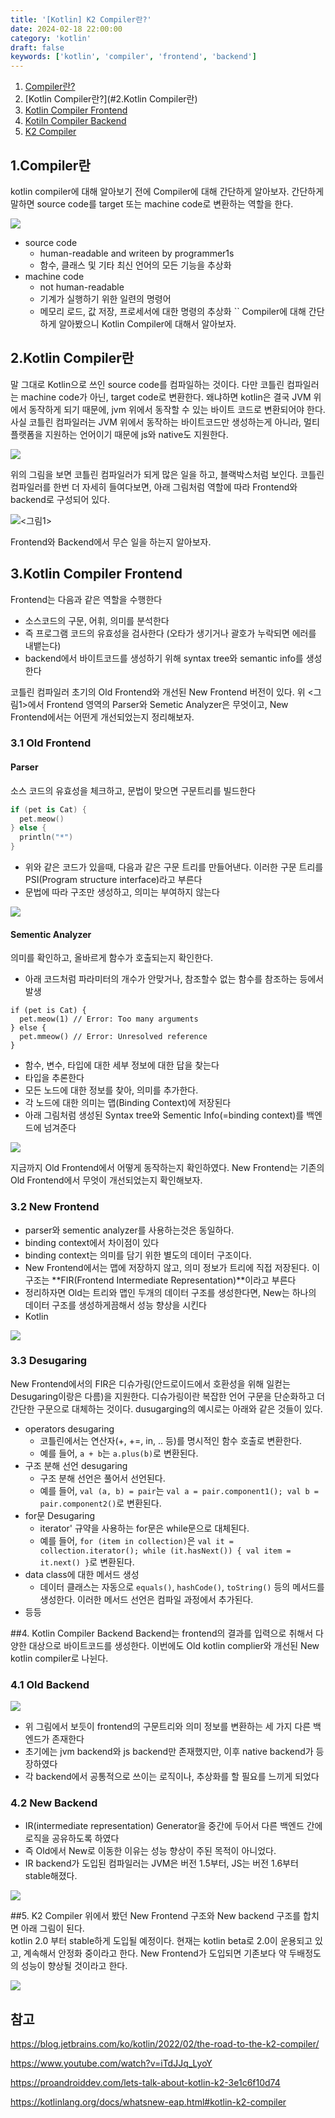 ```yaml
---
title: '[Kotlin] K2 Compiler란?'
date: 2024-02-18 22:00:00
category: 'kotlin'
draft: false
keywords: ['kotlin', 'compiler', 'frontend', 'backend']
---
```


1. [Compiler란?](#1.Compiler란)
2. [Kotlin Compiler란?](#2.Kotlin Compiler란)
3. [Kotlin Compiler Frontend](#3.-Kotlin-Compiler-Frontend)
4. [Kotiln Compiler Backend](#4.-Kotlin-Compiler-Backend)
5. [K2 Compiler](#5.-K2-Compiler)

## 1.Compiler란
kotlin compiler에 대해 알아보기 전에 Compiler에 대해 간단하게 알아보자.
간단하게 말하면 source code를 target 또는 machine code로 변환하는 역할을 한다.

<img src="../../assets/k2compiler/k2compiler_1.png">

- source code
    - human-readable and writeen by programmer1s
    - 함수, 클래스 및 기타 최신 언어의 모든 기능을 추상화
- machine code
    - not human-readable
    - 기계가 실행하기 위한 일련의 명령어
    - 메모리 로드, 값 저장, 프로세서에 대한 명령의 추상화
``
Compiler에 대해 간단하게 알아봤으니 Kotlin Compiler에 대해서 알아보자.

## 2.Kotlin Compiler란
말 그대로 Kotlin으로 쓰인 source code를 컴파일하는 것이다.
다만 코틀린 컴파일러는 machine code가 아닌, target code로 변환한다. 
왜냐하면 kotlin은 결국 JVM 위에서 동작하게 되기 때문에, jvm 위에서 동작할 수 있는 바이트 코드로 변환되어야 한다.
사실 코틀린 컴파일러는 JVM 위에서 동작하는 바이트코드만 생성하는게 아니라, 멀티플랫폼을 지원하는 언어이기 때문에 js와 native도 지원한다. 

<img src="../../assets/k2compiler/k2compiler_2.png">

위의 그림을 보면 코틀린 컴파일러가 되게 많은 일을 하고, 블랙박스처럼 보인다.
코틀린 컴파일러를 한번 더 자세히 들여다보면, 아래 그림처럼 역할에 따라 Frontend와 backend로 구성되어 있다.

<img src="../../assets/k2compiler/k2compiler_3.png"><그림1>

Frontend와 Backend에서 무슨 일을 하는지 알아보자.

## 3.Kotlin Compiler Frontend
Frontend는 다음과 같은 역할을 수행한다
- 소스코드의 구문, 어휘, 의미를 분석한다
- 즉 프로그램 코드의 유효성을 검사한다 (오타가 생기거나 괄호가 누락되면 에러를 내뱉는다)
- backend에서 바이트코드를 생성하기 위해 syntax tree와 semantic info를 생성한다

코틀린 컴파일러 초기의 Old Frontend와 개선된 New Frontend 버전이 있다.
위 <그림1>에서 Frontend 영역의 Parser와 Semetic Analyzer은 무엇이고, New Frontend에서는 어떤게 개선되었는지 정리해보자. 

### 3.1 Old Frontend
#### Parser
소스 코드의 유효성을 체크하고, 문법이 맞으면 구문트리를 빌드한다
```kotlin
if (pet is Cat) {
  pet.meow()
} else {
  println("*")
}
```
- 위와 같은 코드가 있을때, 다음과 같은 구문 트리를 만들어낸다. 이러한 구문 트리를 PSI(Program structure interface)라고 부른다
- 문법에 따라 구조만 생성하고, 의미는 부여하지 않는다

<img src="../../assets/k2compiler/k2compiler_4.png">

#### Sementic Analyzer
의미를 확인하고, 올바르게 함수가 호출되는지 확인한다.
- 아래 코드처럼 파라미터의 개수가 안맞거나, 참조할수 없는 함수를 참조하는 등에서 발생
```
if (pet is Cat) {
  pet.meow(1) // Error: Too many arguments
} else {
  pet.mmeow() // Error: Unresolved reference
}
```
- 함수, 변수, 타입에 대한 세부 정보에 대한 답을 찾는다
- 타입을 추론한다
- 모든 노드에 대한 정보를 찾아, 의미를 추가한다.
- 각 노드에 대한 의미는 맵(Binding Context)에 저장된다
- 아래 그림처럼 생성된 Syntax tree와 Sementic Info(=binding context)를 백엔드에 넘겨준다

<img src="../../assets/k2compiler/k2compiler_5.png">

지금까지 Old Frontend에서 어떻게 동작하는지 확인하였다. New Frontend는 기존의 Old Frontend에서 무엇이 개선되었는지 확인해보자.

### 3.2 New Frontend
- parser와 sementic analyzer를 사용하는것은 동일하다.
- binding context에서 차이점이 있다
- binding context는 의미를 담기 위한 별도의 데이터 구조이다.
- New Frontend에서는 맵에 저장하지 않고, 의미 정보가 트리에 직접 저장된다. 이 구조는 **FIR(Frontend Intermediate Representation)**이라고 부른다
- 정리하자면 Old는 트리와 맵인 두개의 데이터 구조를 생성한다면, New는 하나의 데이터 구조를 생성하게끔해서 성능 향상을 시킨다
- Kotlin 
  
<img src="../../assets/k2compiler/k2compiler_6.png">

### 3.3 Desugaring
New Frontend에서의 FIR은 디슈가링(안드로이드에서 호환성을 위해 일컫는 Desugaring이랑은 다름)을 지원한다.
디슈가링이란 복잡한 언어 구문을 단순화하고 더 간단한 구문으로 대체하는 것이다.
dusugarging의 예시로는 아래와 같은 것들이 있다.
- operators desugaring
  - 코틀린에서는 연산자(+, +=, in, .. 등)를 명시적인 함수 호출로 변환한다. 
  - 예를 들어, `a + b`는 `a.plus(b)`로 변환된다.
- 구조 분해 선언 desugaring
  - 구조 분해 선언은 풀어서 선언된다. 
  - 예를 들어, `val (a, b) = pair`는 `val a = pair.component1(); val b = pair.component2()`로 변환된다.
- for문 Desugaring
  - iterator' 규약을 사용하는 for문은 while문으로 대체된다. 
  - 예를 들어, `for (item in collection)`은 `val it = collection.iterator(); while (it.hasNext()) { val item = it.next() }`로 변환된다.
- data class에 대한 메서드 생성
  - 데이터 클래스는 자동으로 `equals()`, `hashCode()`, `toString()` 등의 메서드를 생성한다. 이러한 메서드 선언은 컴파일 과정에서 추가된다.
- 등등

##4. Kotlin Compiler Backend
Backend는 frontend의 결과를 입력으로 취해서 다양한 대상으로 바이트코드를 생성한다. 
이번에도 Old kotlin complier와 개선된 New kotlin compiler로 나뉜다.

### 4.1 Old Backend
<img src="../../assets/k2compiler/k2compiler_7.png">

- 위 그림에서 보듯이 frontend의 구문트리와 의미 정보를 변환하는 세 가지 다른 백엔드가 존재한다
- 초기에는 jvm backend와 js backend만 존재했지만, 이후 native backend가 등장하였다
- 각 backend에서 공통적으로 쓰이는 로직이나, 추상화를 할 필요를 느끼게 되었다

### 4.2 New Backend
- IR(intermediate representation) Generator을 중간에 두어서 다른 백엔드 간에 로직을 공유하도록 하였다
- 즉 Old에서 New로 이동한 이유는 성능 향상이 주된 목적이 아니었다.
- IR backend가 도입된 컴파일러는 JVM은 버전 1.5부터, JS는 버전 1.6부터 stable해졌다.

<img src="../../assets/k2compiler/k2compiler_8.png">

##5. K2 Compiler
위에서 봤던 New Frontend 구조와 New backend 구조를 합치면 아래 그림이 된다.  
kotlin 2.0 부터 stable하게 도입될 예정이다. 
현재는 kotlin beta로 2.0이 운용되고 있고, 계속해서 안정화 중이라고 한다.
New Frontend가 도입되면 기존보다 약 두배정도의 성능이 향상될 것이라고 한다.

<img src="../../assets/k2compiler/k2compiler_9.png">

## 참고

https://blog.jetbrains.com/ko/kotlin/2022/02/the-road-to-the-k2-compiler/

https://www.youtube.com/watch?v=iTdJJq_LyoY

https://proandroiddev.com/lets-talk-about-kotlin-k2-3e1c6f10d74

https://kotlinlang.org/docs/whatsnew-eap.html#kotlin-k2-compiler








